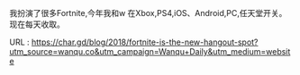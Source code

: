 我扮演了很多Fortnite,今年我和w 
 在Xbox,PS4,iOS、Android,PC,任天堂开关。 
 现在每天收取。 
  
  
   
  URL : https://char.gd/blog/2018/fortnite-is-the-new-hangout-spot?utm_source=wanqu.co&utm_campaign=Wanqu+Daily&utm_medium=website